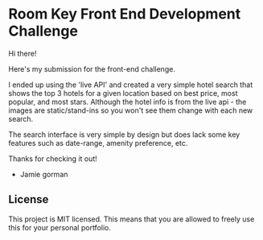 Room Key Front End Development Challenge
========================================

Hi there!

Here's my submission for the front-end challenge.  

I ended up using the 'live API' and created a very simple hotel search that
shows the top 3 hotels for a given location based on best price, most popular, and
most stars. Although the hotel info is from the live api - the images are
static/stand-ins so you won't see them change with each new search.

The search interface is very simple by design but does lack some key features
such as date-range, amenity preference, etc.

Thanks for checking it out!
- Jamie gorman

## License

This project is MIT licensed. This means that you are allowed to freely use this for your personal portfolio.
